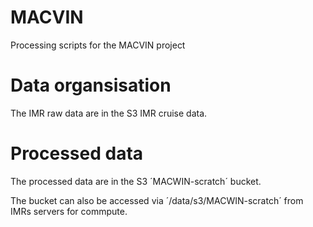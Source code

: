 # MACVIN
Processing scripts for the MACVIN project

# Data organsisation
The IMR raw data are in the S3 IMR cruise data.

# Processed data 
The processed data are in the S3 ´MACWIN-scratch´ bucket.

The bucket can also be accessed via ´/data/s3/MACWIN-scratch´ from IMRs servers for commpute.



